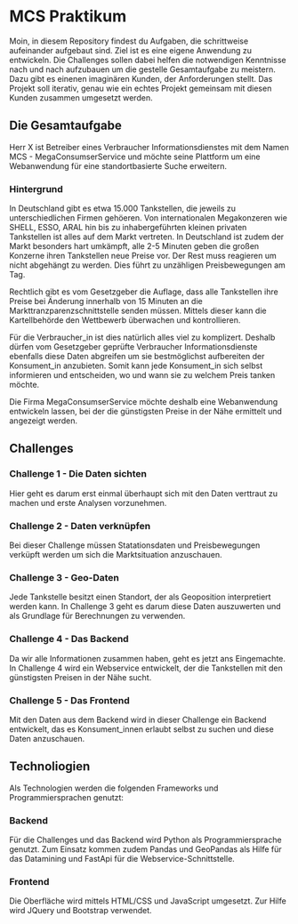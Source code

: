 # MCS Praktikum

Moin, in diesem Repository findest du Aufgaben, die schrittweise aufeinander aufgebaut sind.
Ziel ist es eine eigene Anwendung zu entwickeln. Die Challenges sollen dabei helfen die notwendigen Kenntnisse nach und nach aufzubauen um die gestelle Gesamtaufgabe zu meistern.
Dazu gibt es einenen imaginären Kunden, der Anforderungen stellt. Das Projekt soll iterativ, genau wie ein echtes Projekt gemeinsam mit diesen Kunden zusammen umgesetzt werden. 

## Die Gesamtaufgabe

Herr X ist Betreiber eines Verbraucher Informationsdienstes mit dem Namen MCS - MegaConsumserService und möchte seine Plattform um eine Webanwendung für eine standortbasierte Suche erweitern.

### Hintergrund

In Deutschland gibt es etwa 15.000 Tankstellen, die jeweils zu unterschiedlichen Firmen gehöeren. Von internationalen Megakonzeren wie SHELL, ESSO, ARAL hin bis zu inhabergeführten kleinen privaten Tankstellen ist alles
auf dem Markt vertreten. In Deutschland ist zudem der Markt besonders hart umkämpft, alle 2-5 Minuten geben die großen Konzerne ihren Tankstellen neue Preise vor.
Der Rest muss reagieren um nicht abgehängt zu werden. Dies führt zu unzähligen Preisbewegungen am Tag.

Rechtlich gibt es vom Gesetzgeber die Auflage, dass alle Tankstellen ihre Preise bei Änderung innerhalb von 15 Minuten an die Markttranzparenzschnittstelle senden müssen.
Mittels dieser kann die Kartellbehörde den Wettbewerb überwachen und kontrollieren.

Für die Verbraucher_in ist dies natürlich alles viel zu komplizert. Deshalb dürfen vom Gesetzgeber geprüfte Verbraucher Informationsdienste ebenfalls diese Daten abgreifen um sie bestmöglichst aufbereiten der Konsument_in anzubieten. Somit kann jede Konsument_in sich selbst informieren und entscheiden, wo und wann sie zu welchem Preis tanken möchte.

Die Firma MegaConsumserService möchte deshalb eine Webanwendung entwickeln lassen, bei der die günstigsten Preise in der Nähe ermittelt und angezeigt werden.

## Challenges

### Challenge 1 - Die Daten sichten

Hier geht es darum erst einmal überhaupt sich mit den Daten verttraut zu machen und erste Analysen vorzunehmen.

### Challenge 2 - Daten verknüpfen

Bei dieser Challenge müssen Statationsdaten und Preisbewegungen verküpft werden um sich die Marktsituation anzuschauen.

### Challenge 3 - Geo-Daten

Jede Tankstelle besitzt einen Standort, der als Geoposition interpretiert werden kann. In Challenge 3 geht es darum diese Daten auszuwerten und als Grundlage für Berechnungen zu verwenden.

### Challenge 4 - Das Backend

Da wir alle Informationen zusammen haben, geht es jetzt ans Eingemachte. In Challenge 4 wird ein Webservice entwickelt, der die Tankstellen mit den günstigsten Preisen in der Nähe sucht.

### Challenge 5 - Das Frontend

Mit den Daten aus dem Backend wird in dieser Challenge ein Backend entwickelt, das es Konsument_innen erlaubt selbst zu suchen und diese Daten anzuschauen.

## Technoliogien

Als Technologien werden die folgenden Frameworks und Programmiersprachen genutzt:

### Backend

Für die Challenges und das Backend wird Python als Programmiersprache genutzt. Zum Einsatz kommen zudem Pandas und GeoPandas als Hilfe für das Datamining und FastApi für die Webservice-Schnittstelle.

### Frontend

Die Oberfläche wird mittels HTML/CSS und JavaScript umgesetzt. Zur Hilfe wird JQuery und Bootstrap verwendet.